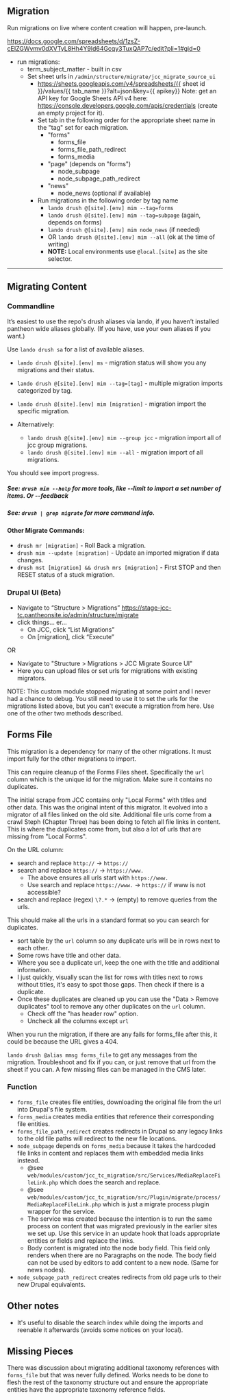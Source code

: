 ## Migration

Run migrations on live where content creation will happen, pre-launch.

https://docs.google.com/spreadsheets/d/1zsZ-cEIZGWvmv0dXVTyL8Hh4Y9ld64Gcqy3TuxQAP7c/edit?pli=1#gid=0

- run migrations:
  - term_subject_matter - built in csv
  - Set sheet urls in `/admin/structure/migrate/jcc_migrate_source_ui`
    - https://sheets.googleapis.com/v4/spreadsheets/{{ sheet id }}/values/{{ tab_name }}?alt=json&key={{ apikey}}
      Note: get an API key for Google Sheets API v4 here: https://console.developers.google.com/apis/credentials (create an empty project for it).
    - Set tab in the following order for the appropriate sheet name in the "tag" set for each migration.
      - "forms"
        - forms_file
        - forms_file_path_redirect
        - forms_media
      - "page" (depends on "forms")
        - node_subpage
        - node_subpage_path_redirect
      - "news"
        - node_news (optional if available)
    - Run migrations in the following order by tag name
      - `lando drush @[site].[env] mim --tag=forms`
      - `lando drush @[site].[env] mim --tag=subpage` (again, depends on forms)
      - `lando drush @[site].[env] mim node_news` (if needed)
      - OR `lando drush @[site].[env] mim --all` (ok at the time of writing)
      - **NOTE:** Local environments use `@local.[site]` as the site selector.


---
## Migrating Content

### Commandline

It’s easiest to use the repo's drush aliases via lando, if you haven’t installed pantheon wide aliases globally. (If you have, use your own aliases if you want.)

Use `lando drush sa` for a list of available aliases.

 - `lando drush @[site].[env] ms` - migration status will show you any migrations and their status.
 - `lando drush @[site].[env] mim --tag=[tag]` - multiple migration imports categorized by tag.
 - `lando drush @[site].[env] mim [migration]` - migration import the specific migration.

 - Alternatively:
   - `lando drush @[site].[env] mim --group jcc` - migration import all of jcc group migrations.
   - `lando drush @[site].[env] mim --all` - migration import of all migrations.

You should see import progress.

##### See: `drush mim --help` for more tools, like --limit to import a set number of items. Or --feedback

##### See: `drush | grep migrate` for more command info.

#### Other Migrate Commands:

- `drush mr [migration]` - Roll Back a migration.
- `drush mim --update [migration]` - Update an imported migration if data changes.
- `drush mst [migration] && drush mrs [migration]` - First STOP and then RESET status of a stuck migration.

### Drupal UI (Beta)

 - Navigate to “Structure > Migrations” https://stage-jcc-tc.pantheonsite.io/admin/structure/migrate
 - click things… er…
   - On JCC, click “List Migrations”
   - On [migration], click “Execute”

OR
 - Navigate to "Structure > Migrations > JCC Migrate Source UI"
 - Here you can upload files or set urls for migrations with existing migrators.

 NOTE: This custom module stopped migrating at some point and I never had a chance to debug. You still need to use it to set the urls for the migrations listed above, but you can't execute a migration from here. Use one of the other two methods described.

## Forms File

This migration is a dependency for many of the other migrations. It must import fully for the other migrations to import.

This can require cleanup of the Forms Files sheet. Specifically the `url` column which is the unique id for the migration.  Make sure it contains no duplicates.

The initial scrape from JCC contains only "Local Forms" with titles and other data. This was the original intent of this migrator. It evolved into a migrator of all files linked on the old site. Additional file urls come from a crawl Steph (Chapter Three) has been doing to fetch all file links in content. This is where the duplicates come from, but also a lot of urls that are missing from "Local Forms".

  On the URL column:

  - search and replace `http://` -> `https://`
  - search and replace `https://` -> `https://www.`
    - The above ensures all urls start with `https://www.`
    - Use search and replace `https://www.` -> `https://` if www is not accessible?
  - search and replace (regex) `\?.*` -> (empty) to remove queries from the urls.

This should make all the urls in a standard format so you can search for duplicates.

  - sort table by the `url` column so any duplicate urls will be in rows next to each other.
  - Some rows have title and other data.
  - Where you see a duplicate url, keep the one with the title and additional information.
  - I just quickly, visually scan the list for rows with titles next to rows without titles, it's easy to spot those gaps. Then check if there is a duplicate.
  - Once these duplicates are cleaned up you can use the "Data > Remove duplicates" tool to remove any other duplicates on the `url` column.
    - Check off the "has header row" option.
    - Uncheck all the columns except `url`

When you run the migration, if there are any fails for forms_file after this, it could be because the URL gives a 404.

`lando drush @alias mmsg forms_file` to get any messages from the migration. Troubleshoot and fix if you can, or just remove that url from the sheet if you can. A few missing files can be managed in the CMS later.

### Function

 - `forms_file` creates file entities, downloading the original file from the url into Drupal's file system.
 - `forms_media` creates media entities that reference their corresponding file entities.
 - `forms_file_path_redirect` creates redirects in Drupal so any legacy links to the old file paths will redirect to the new file locations.
 - `node_subpage` depends on `forms_media` because it takes the hardcoded file links in content and replaces them with embedded media links instead.
   - @see `web/modules/custom/jcc_tc_migration/src/Services/MediaReplaceFileLink.php` which does the search and replace.
   - @see `web/modules/custom/jcc_tc_migration/src/Plugin/migrate/process/MediaReplaceFileLink.php` which is just a migrate process plugin wrapper for the service.
   - The service was created because the intention is to run the same process on content that was migrated previously in the earlier sites we set up. Use this service in an update hook that loads appropriate entities or fields and replace the links.
   - Body content is migrated into the node body field. This field only renders when there are no Paragraphs on the node. The body field can not be used by editors to add content to a new node. (Same for news nodes).
 - `node_subpage_path_redirect` creates redirects from old page urls to their new Drupal equivalents.

## Other notes

- It's useful to disable the search index while doing the imports and reenable it afterwards (avoids some notices on your local).

## Missing Pieces

There was discussion about migrating additional taxonomy references with `forms_file` but that was never fully defined. Works needs to be done to flesh the rest of the taxonomy structure out and ensure the appropriate entities have the appropriate taxonomy reference fields.
